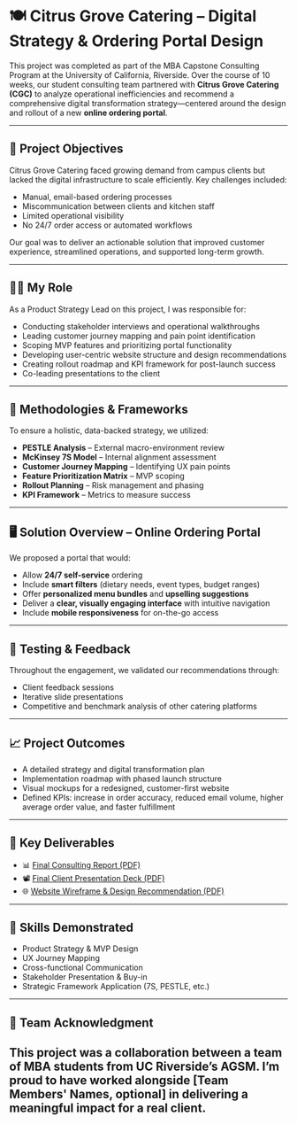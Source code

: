 # 🍽 Citrus Grove Catering – Digital Strategy & Ordering Portal Design

This project was completed as part of the MBA Capstone Consulting Program at the University of California, Riverside. Over the course of 10 weeks, our student consulting team partnered with **Citrus Grove Catering (CGC)** to analyze operational inefficiencies and recommend a comprehensive digital transformation strategy—centered around the design and rollout of a new **online ordering portal**.

---

## 🧭 Project Objectives

Citrus Grove Catering faced growing demand from campus clients but lacked the digital infrastructure to scale efficiently. Key challenges included:

- Manual, email-based ordering processes
- Miscommunication between clients and kitchen staff
- Limited operational visibility
- No 24/7 order access or automated workflows

Our goal was to deliver an actionable solution that improved customer experience, streamlined operations, and supported long-term growth.

---

## 👩‍💼 My Role

As a Product Strategy Lead on this project, I was responsible for:

- Conducting stakeholder interviews and operational walkthroughs
- Leading customer journey mapping and pain point identification
- Scoping MVP features and prioritizing portal functionality
- Developing user-centric website structure and design recommendations
- Creating rollout roadmap and KPI framework for post-launch success
- Co-leading presentations to the client

---

## 🧩 Methodologies & Frameworks

To ensure a holistic, data-backed strategy, we utilized:

- **PESTLE Analysis** – External macro-environment review
- **McKinsey 7S Model** – Internal alignment assessment
- **Customer Journey Mapping** – Identifying UX pain points
- **Feature Prioritization Matrix** – MVP scoping
- **Rollout Planning** – Risk management and phasing
- **KPI Framework** – Metrics to measure success

---

## 🖥️ Solution Overview – Online Ordering Portal

We proposed a portal that would:
- Allow **24/7 self-service** ordering
- Include **smart filters** (dietary needs, event types, budget ranges)
- Offer **personalized menu bundles** and **upselling suggestions**
- Deliver a **clear, visually engaging interface** with intuitive navigation
- Include **mobile responsiveness** for on-the-go access
  
---

## 🧪 Testing & Feedback

Throughout the engagement, we validated our recommendations through:
- Client feedback sessions
- Iterative slide presentations
- Competitive and benchmark analysis of other catering platforms
  
---

## 📈 Project Outcomes

- A detailed strategy and digital transformation plan
- Implementation roadmap with phased launch structure
- Visual mockups for a redesigned, customer-first website
- Defined KPIs: increase in order accuracy, reduced email volume, higher average order value, and faster fulfillment
  
---

## 📂 Key Deliverables

- 📊 [Final Consulting Report (PDF)](link-here)
- 📽 [Final Client Presentation Deck (PDF)](link-here)
- 🌐 [Website Wireframe & Design Recommendation (PDF)](link-here)
  
---

## 🧠 Skills Demonstrated

- Product Strategy & MVP Design  
- UX Journey Mapping  
- Cross-functional Communication  
- Stakeholder Presentation & Buy-in  
- Strategic Framework Application (7S, PESTLE, etc.)
---

## 👥 Team Acknowledgment

This project was a collaboration between a team of MBA students from UC Riverside’s AGSM. I’m proud to have worked alongside [Team Members' Names, optional] in delivering a meaningful impact for a real client.
---
